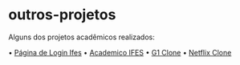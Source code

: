 # outros-projetos
Alguns dos projetos acadêmicos realizados:

• <a href="https://saviosantanna.github.io/outros-projetos/pagLogin-ifes/index.html">Página de Login Ifes</a>
• <a href="">Academico IFES</a>
• <a href="">G1 Clone</a>
• <a href="">Netflix Clone</a>